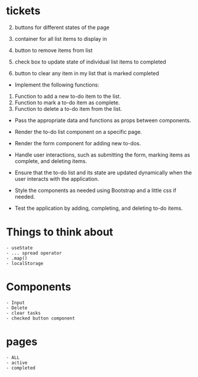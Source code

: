 # tickets
 <!-- 1. input field -->

 2. buttons for different states of the page

 3. container for all list items to display in

 4. button to remove items from list

 5. check box to update state of individual list items to completed

 6. button to clear any item in my list that is marked completed



- Implement the following functions:
1. Function to add a new to-do item to the list.
2. Function to mark a to-do item as complete.
3. Function to delete a to-do item from the list.

- Pass the appropriate data and functions as props between components.

- Render the to-do list component on a specific page.

- Render the form component for adding new to-dos.

- Handle user interactions, such as submitting the form, marking items as    complete, and deleting items.

- Ensure that the to-do list and its state are updated dynamically when the user interacts with the application.

- Style the components as needed using Bootstrap and a little css if needed.

- Test the application by adding, completing, and deleting to-do items.



# Things to think about

    - useState
    - ... spread operator
    - .map()
    - localStorage

# Components
    - Input
    - Delete
    - clear tasks
    - checked button component

# pages
    - ALL
    - active
    - completed
